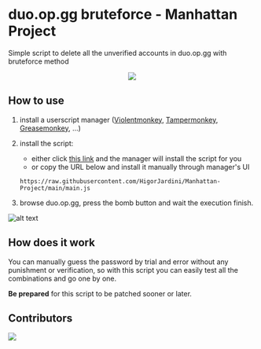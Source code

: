 # duo.op.gg bruteforce - Manhattan Project
Simple script to delete all the unverified accounts in duo.op.gg with bruteforce method

<p align="center" width="100%">
    <img src="https://i.imgur.com/OfDFi9C.png">
</p>


## How to use

1. install a userscript manager ([Violentmonkey](https://violentmonkey.github.io/), [Tampermonkey](https://www.tampermonkey.net/), [Greasemonkey](https://www.greasespot.net/), ...)
2. install the script:
    * either click [this link](https://github.com/HigorJardini/Manhattan-Project/releases/download/Pre-release/main.user.js) and the manager will install the script for you
    * or copy the URL below and install it manually through manager's UI

    `https://raw.githubusercontent.com/HigorJardini/Manhattan-Project/main/main.js`
3. browse duo.op.gg, press the bomb button and wait the execution finish.

![alt text](https://i.imgur.com/kdTywuF.gif)

## How does it work

You can manually guess the password by trial and error without any punishment or verification, so with this script you can easily test all the combinations and go one by one.

**Be prepared** for this script to be patched sooner or later.

## Contributors

<a href="https://github.com/HigorJardini/Manhattan-Project/graphs/contributors">
  <img src="https://contrib.rocks/image?repo=HigorJardini/Manhattan-Project" />
</a>
